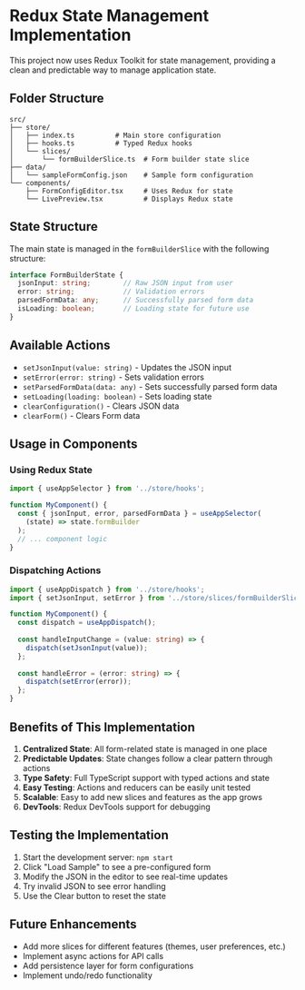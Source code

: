 # Redux State Management Implementation

This project now uses Redux Toolkit for state management, providing a clean and predictable way to manage application state.

## Folder Structure

```
src/
├── store/
│   ├── index.ts          # Main store configuration
│   ├── hooks.ts          # Typed Redux hooks
│   └── slices/
│       └── formBuilderSlice.ts  # Form builder state slice
├── data/
│   └── sampleFormConfig.json    # Sample form configuration
└── components/
    ├── FormConfigEditor.tsx     # Uses Redux for state
    └── LivePreview.tsx          # Displays Redux state
```

## State Structure

The main state is managed in the `formBuilderSlice` with the following structure:

```typescript
interface FormBuilderState {
  jsonInput: string;        // Raw JSON input from user
  error: string;            // Validation errors
  parsedFormData: any;      // Successfully parsed form data
  isLoading: boolean;       // Loading state for future use
}
```

## Available Actions

- `setJsonInput(value: string)` - Updates the JSON input
- `setError(error: string)` - Sets validation errors
- `setParsedFormData(data: any)` - Sets successfully parsed form data
- `setLoading(loading: boolean)` - Sets loading state
- `clearConfiguration()` - Clears JSON data
- `clearForm()` - Clears Form data

## Usage in Components

### Using Redux State
```typescript
import { useAppSelector } from '../store/hooks';

function MyComponent() {
  const { jsonInput, error, parsedFormData } = useAppSelector(
    (state) => state.formBuilder
  );
  // ... component logic
}
```

### Dispatching Actions
```typescript
import { useAppDispatch } from '../store/hooks';
import { setJsonInput, setError } from '../store/slices/formBuilderSlice';

function MyComponent() {
  const dispatch = useAppDispatch();
  
  const handleInputChange = (value: string) => {
    dispatch(setJsonInput(value));
  };
  
  const handleError = (error: string) => {
    dispatch(setError(error));
  };
}
```

## Benefits of This Implementation

1. **Centralized State**: All form-related state is managed in one place
2. **Predictable Updates**: State changes follow a clear pattern through actions
3. **Type Safety**: Full TypeScript support with typed actions and state
4. **Easy Testing**: Actions and reducers can be easily unit tested
5. **Scalable**: Easy to add new slices and features as the app grows
6. **DevTools**: Redux DevTools support for debugging

## Testing the Implementation

1. Start the development server: `npm start`
2. Click "Load Sample" to see a pre-configured form
3. Modify the JSON in the editor to see real-time updates
4. Try invalid JSON to see error handling
5. Use the Clear button to reset the state

## Future Enhancements

- Add more slices for different features (themes, user preferences, etc.)
- Implement async actions for API calls
- Add persistence layer for form configurations
- Implement undo/redo functionality
